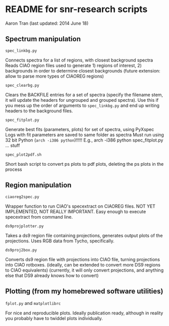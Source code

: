 README for snr-research scripts
===============================

Aaron Tran
(last updated: 2014 June 18)

Spectrum manipulation
---------------------

`spec_linkbg.py`

Connects spectra for a list of regions, with closest background spectra
Reads CIAO region files used to generate 1) regions of interest, 2) backgrounds
in order to determine closest backgrounds
(future extension: allow to parse more types of CIAOREG regions)

`spec_clearbg.py`

Clears the BACKFILE entries for a set of spectra (specify the filename stem, it
will update the headers for ungrouped and grouped spectra).
Use this if you mess up the order of arguments to `spec_linkbg.py` and end up
writing headers to the background files.

`spec_fitplot.py`

Generate best fits (parameters, plots) for set of spectra, using PyXspec
Logs with fit parameters are saved to same folder as spectra
Must run using 32 bit Python (`arch -i386 python`)!!!!!  E.g.,
    arch -i386 python spec_fitplot.py ... stuff

`spec_plot2pdf.sh`

Short bash script to convert ps plots to pdf plots, deleting the ps plots in
the process

Region manipulation
-------------------

`ciaoreg2spec.py`

Wrapper function to run CIAO's specextract on CIAOREG files.
NOT YET IMPLEMENTED, NOT REALLY IMPORTANT.  Easy enough to
execute specextract from command line.

`ds9projplotter.py`

Takes a ds9 region file containing projections, generates output plots of the
projections.  Uses RGB data from Tycho, specifically.

`ds9proj2box.py`

Converts ds9 region file with projections into CIAO file, turning projections
into CIAO rotboxes.
(ideally, can be extended to convert more DS9 regions to CIAO equivalents)
(currently, it will only convert projections, and anything else that DS9
already knows how to convert)


Plotting (from my homebrewed software utilities)
------------------------------------------------

`fplot.py` and `matplotlibrc`

For nice and reproducible plots.  Ideally publication ready, although
in reality you probably have to twiddel plots individually.


